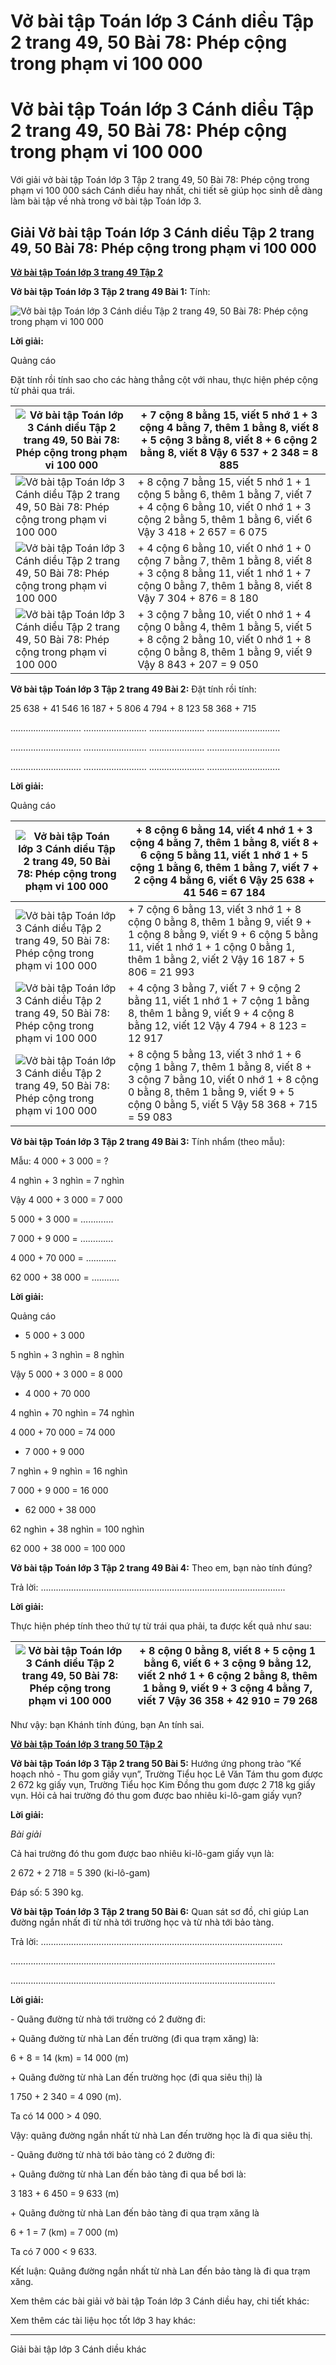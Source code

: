 # Vở bài tập Toán lớp 3 Cánh diều Tập 2 trang 49, 50 Bài 78: Phép cộng trong phạm vi 100 000

# Vở bài tập Toán lớp 3 Cánh diều Tập 2 trang 49, 50 Bài 78: Phép cộng trong phạm vi 100 000

Với giải vở bài tập Toán lớp 3 Tập 2 trang 49, 50 Bài 78: Phép cộng trong phạm vi 100 000 sách Cánh diều hay nhất, chi tiết sẽ giúp học sinh dễ dàng làm bài tập về nhà trong vở bài tập Toán lớp 3.

## Giải Vở bài tập Toán lớp 3 Cánh diều Tập 2 trang 49, 50 Bài 78: Phép cộng trong phạm vi 100 000

[**Vở bài tập Toán lớp 3 trang 49 Tập 2**](https://vietjack.com/vbt-toan-3-cd/vbt-toan-lop-3-trang-49-tap-2.jsp)

**Vở bài tập Toán lớp 3 Tập 2 trang 49 Bài 1:** Tính:

![Vở bài tập Toán lớp 3 Cánh diều Tập 2 trang 49, 50 Bài 78: Phép cộng trong phạm vi 100 000](https://vietjack.com/vbt-toan-3-cd/images/phep-cong-trong-pham-vi-100-000-152695.PNG)

**Lời giải:**

Quảng cáo

Đặt tính rồi tính sao cho các hàng thẳng cột với nhau, thực hiện phép cộng từ phải qua trái.

![Vở bài tập Toán lớp 3 Cánh diều Tập 2 trang 49, 50 Bài 78: Phép cộng trong phạm vi 100 000](https://vietjack.com/vbt-toan-3-cd/images/phep-cong-trong-pham-vi-100-000-152696.PNG) |  \+ 7 cộng 8 bằng 15, viết 5 nhớ 1 \+ 3 cộng 4 bằng 7, thêm 1 bằng 8, viết 8 \+ 5 cộng 3 bằng 8, viết 8  \+ 6 cộng 2 bằng 8, viết 8 Vậy 6 537 + 2 348 = 8 885  
---|---  
![Vở bài tập Toán lớp 3 Cánh diều Tập 2 trang 49, 50 Bài 78: Phép cộng trong phạm vi 100 000](https://vietjack.com/vbt-toan-3-cd/images/phep-cong-trong-pham-vi-100-000-152697.PNG) |  \+ 8 cộng 7 bằng 15, viết 5 nhớ 1 \+ 1 cộng 5 bằng 6, thêm 1 bằng 7, viết 7 \+ 4 cộng 6 bằng 10, viết 0 nhớ 1 \+ 3 cộng 2 bằng 5, thêm 1 bằng 6, viết 6 Vậy 3 418 + 2 657 = 6 075  
![Vở bài tập Toán lớp 3 Cánh diều Tập 2 trang 49, 50 Bài 78: Phép cộng trong phạm vi 100 000](https://vietjack.com/vbt-toan-3-cd/images/phep-cong-trong-pham-vi-100-000-152698.PNG) |  \+ 4 cộng 6 bằng 10, viết 0 nhớ 1  \+ 0 cộng 7 bằng 7, thêm 1 bằng 8, viết 8 \+ 3 cộng 8 bằng 11, viết 1 nhớ 1 \+ 7 cộng 0 bằng 7, thêm 1 bằng 8, viết 8 Vậy 7 304 + 876 = 8 180  
![Vở bài tập Toán lớp 3 Cánh diều Tập 2 trang 49, 50 Bài 78: Phép cộng trong phạm vi 100 000](https://vietjack.com/vbt-toan-3-cd/images/phep-cong-trong-pham-vi-100-000-152699.PNG) |  \+ 3 cộng 7 bằng 10, viết 0 nhớ 1 \+ 4 cộng 0 bằng 4, thêm 1 bằng 5, viết 5 \+ 8 cộng 2 bằng 10, viết 0 nhớ 1 \+ 8 cộng 0 bằng 8, thêm 1 bằng 9, viết 9 Vậy 8 843 + 207 = 9 050  
  
**Vở bài tập Toán lớp 3 Tập 2 trang 49 Bài 2:** Đặt tính rồi tính:

25 638 + 41 546 16 187 + 5 806 4 794 + 8 123 58 368 + 715

………………………. ………………….... ……………...…. ………………………..

………………………. ………………….... ……………...…. ………………………..

………………………. ………………….... ……………...…. ………………………..

**Lời giải:**

Quảng cáo

![Vở bài tập Toán lớp 3 Cánh diều Tập 2 trang 49, 50 Bài 78: Phép cộng trong phạm vi 100 000](https://vietjack.com/vbt-toan-3-cd/images/phep-cong-trong-pham-vi-100-000-152700.PNG) |  \+ 8 cộng 6 bằng 14, viết 4 nhớ 1 \+ 3 cộng 4 bằng 7, thêm 1 bằng 8, viết 8 \+ 6 cộng 5 bằng 11, viết 1 nhớ 1 \+ 5 cộng 1 bằng 6, thêm 1 bằng 7, viết 7 \+ 2 cộng 4 bằng 6, viết 6 Vậy 25 638 + 41 546 = 67 184  
---|---  
![Vở bài tập Toán lớp 3 Cánh diều Tập 2 trang 49, 50 Bài 78: Phép cộng trong phạm vi 100 000](https://vietjack.com/vbt-toan-3-cd/images/phep-cong-trong-pham-vi-100-000-152701.PNG) |  \+ 7 cộng 6 bằng 13, viết 3 nhớ 1 \+ 8 cộng 0 bằng 8, thêm 1 bằng 9, viết 9 \+ 1 cộng 8 bằng 9, viết 9 \+ 6 cộng 5 bằng 11, viết 1 nhớ 1 \+ 1 cộng 0 bằng 1, thêm 1 bằng 2, viết 2 Vậy 16 187 + 5 806 = 21 993  
![Vở bài tập Toán lớp 3 Cánh diều Tập 2 trang 49, 50 Bài 78: Phép cộng trong phạm vi 100 000](https://vietjack.com/vbt-toan-3-cd/images/phep-cong-trong-pham-vi-100-000-152702.PNG) |  \+ 4 cộng 3 bằng 7, viết 7 \+ 9 cộng 2 bằng 11, viết 1 nhớ 1 \+ 7 cộng 1 bằng 8, thêm 1 bằng 9, viết 9 \+ 4 cộng 8 bằng 12, viết 12 Vậy 4 794 + 8 123 = 12 917  
![Vở bài tập Toán lớp 3 Cánh diều Tập 2 trang 49, 50 Bài 78: Phép cộng trong phạm vi 100 000](https://vietjack.com/vbt-toan-3-cd/images/phep-cong-trong-pham-vi-100-000-152703.PNG) |  \+ 8 cộng 5 bằng 13, viết 3 nhớ 1 \+ 6 cộng 1 bằng 7, thêm 1 bằng 8, viết 8 \+ 3 cộng 7 bằng 10, viết 0 nhớ 1 \+ 8 cộng 0 bằng 8, thêm 1 bằng 9, viết 9 \+ 5 cộng 0 bằng 5, viết 5 Vậy 58 368 + 715 = 59 083  
  
**Vở bài tập Toán lớp 3 Tập 2 trang 49 Bài 3:** Tính nhẩm (theo mẫu):

Mẫu: 4 000 + 3 000 = ? 

4 nghìn + 3 nghìn = 7 nghìn 

Vậy 4 000 + 3 000 = 7 000 

5 000 + 3 000 = ………….

7 000 + 9 000 = ………….

4 000 + 70 000 = …………

62 000 + 38 000 = ………..

**Lời giải:**

Quảng cáo

* 5 000 + 3 000

5 nghìn + 3 nghìn = 8 nghìn

Vậy 5 000 + 3 000 = 8 000

* 4 000 + 70 000 

4 nghìn + 70 nghìn = 74 nghìn

4 000 + 70 000 = 74 000

* 7 000 + 9 000

7 nghìn + 9 nghìn = 16 nghìn

7 000 + 9 000 = 16 000

* 62 000 + 38 000

62 nghìn + 38 nghìn = 100 nghìn

62 000 + 38 000 = 100 000

**Vở bài tập Toán lớp 3 Tập 2 trang 49 Bài 4:** Theo em, bạn nào tính đúng?

Trả lời: …………………………………………………………………………………….

**Lời giải:**

Thực hiện phép tính theo thứ tự từ trái qua phải, ta được kết quả như sau:

![Vở bài tập Toán lớp 3 Cánh diều Tập 2 trang 49, 50 Bài 78: Phép cộng trong phạm vi 100 000](https://vietjack.com/vbt-toan-3-cd/images/phep-cong-trong-pham-vi-100-000-152704.PNG) |  \+ 8 cộng 0 bằng 8, viết 8 \+ 5 cộng 1 bằng 6, viết 6 \+ 3 cộng 9 bằng 12, viết 2 nhớ 1 \+ 6 cộng 2 bằng 8, thêm 1 bằng 9, viết 9 \+ 3 cộng 4 bằng 7, viết 7 Vậy 36 358 + 42 910 = 79 268  
---|---  
  
Như vậy: bạn Khánh tính đúng, bạn An tính sai.

[**Vở bài tập Toán lớp 3 trang 50 Tập 2**](https://vietjack.com/vbt-toan-3-cd/vbt-toan-lop-3-trang-50-tap-2.jsp)

**Vở bài tập Toán lớp 3 Tập 2 trang 50 Bài 5:** Hướng ứng phong trào “Kế hoạch nhỏ - Thu gom giấy vụn”, Trường Tiểu học Lê Văn Tám thu gom được 2 672 kg giấy vụn, Trường Tiểu học Kim Đồng thu gom được 2 718 kg giấy vụn. Hỏi cả hai trường đó thu gom được bao nhiêu ki-lô-gam giấy vụn?

**Lời giải:**

_Bài giải_

Cả hai trường đó thu gom được bao nhiêu ki-lô-gam giấy vụn là:

2 672 + 2 718 = 5 390 (ki-lô-gam)

Đáp số: 5 390 kg.

**Vở bài tập Toán lớp 3 Tập 2 trang 50 Bài 6:** Quan sát sơ đồ, chỉ giúp Lan đường ngắn nhất đi từ nhà tới trường học và từ nhà tới bảo tàng.

Trả lời: ……………………………………………………………………………………

……………………………………………………………………………………………

……………………………………………………………………………………………

**Lời giải:**

\- Quãng đường từ nhà tới trường có 2 đường đi:

\+ Quãng đường từ nhà Lan đến trường (đi qua trạm xăng) là:

6 + 8 = 14 (km) = 14 000 (m)

\+ Quãng đường từ nhà Lan đến trường học (đi qua siêu thị) là 

1 750 + 2 340 = 4 090 (m).

Ta có 14 000 > 4 090. 

Vậy: quãng đường ngắn nhất từ nhà Lan đến trường học là đi qua siêu thị.

\- Quãng đường từ nhà tới bảo tàng có 2 đường đi:

\+ Quãng đường từ nhà Lan đến bảo tàng đi qua bể bơi là: 

3 183 + 6 450 = 9 633 (m)

\+ Quãng đường từ nhà Lan đến bảo tàng đi qua trạm xăng là 

6 + 1 = 7 (km) = 7 000 (m)

Ta có 7 000 < 9 633. 

Kết luận: Quãng đường ngắn nhất từ nhà Lan đến bảo tàng là đi qua trạm xăng.

Xem thêm các bài giải vở bài tập Toán lớp 3 Cánh diều hay, chi tiết khác:

Xem thêm các tài liệu học tốt lớp 3 hay khác:

* * *

Giải bài tập lớp 3 Cánh diều khác

